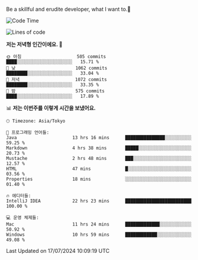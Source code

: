 Be a skillful and erudite developer, what I want to.👶

<!--START_SECTION:waka-->
![Code Time](http://img.shields.io/badge/Code%20Time-1%2C064%20hrs%2046%20mins-blue)

![Lines of code](https://img.shields.io/badge/%EC%A0%80%EB%8A%94%20%EC%97%AC%ED%83%9C%EA%B9%8C%EC%A7%80%20-2.7%20million%20%EC%A4%84%EC%9D%98%20%EC%BD%94%EB%93%9C%EB%A5%BC%20%EC%9E%91%EC%84%B1%ED%96%88%EC%96%B4%EC%9A%94.-blue)

**저는 저녁형 인간이에요. 🦉** 

```text
🌞 아침                     505 commits         ████░░░░░░░░░░░░░░░░░░░░░   15.71 % 
🌆 낮　                     1062 commits        ████████░░░░░░░░░░░░░░░░░   33.04 % 
🌃 저녁                     1072 commits        ████████░░░░░░░░░░░░░░░░░   33.35 % 
🌙 밤　                     575 commits         ████░░░░░░░░░░░░░░░░░░░░░   17.89 % 
```


📊 **저는 이번주를 이렇게 시간을 보냈어요.** 

```text
🕑︎ Timezone: Asia/Tokyo

💬 프로그래밍 언어들: 
Java                     13 hrs 16 mins      ███████████████░░░░░░░░░░   59.25 % 
Markdown                 4 hrs 38 mins       █████░░░░░░░░░░░░░░░░░░░░   20.73 % 
Mustache                 2 hrs 48 mins       ███░░░░░░░░░░░░░░░░░░░░░░   12.57 % 
HTML                     47 mins             █░░░░░░░░░░░░░░░░░░░░░░░░   03.56 % 
Properties               18 mins             ░░░░░░░░░░░░░░░░░░░░░░░░░   01.40 % 

🔥 에디터들: 
IntelliJ IDEA            22 hrs 23 mins      █████████████████████████   100.00 % 

💻 운영 체제들: 
Mac                      11 hrs 24 mins      █████████████░░░░░░░░░░░░   50.92 % 
Windows                  10 hrs 59 mins      ████████████░░░░░░░░░░░░░   49.08 % 
```


 Last Updated on 17/07/2024 10:09:19 UTC
<!--END_SECTION:waka-->
